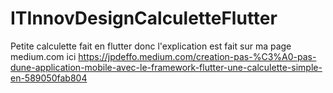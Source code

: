 # ITInnovDesignCalculetteFlutter
Petite calculette fait en flutter donc l'explication est fait sur ma page medium.com ici https://jpdeffo.medium.com/creation-pas-%C3%A0-pas-dune-application-mobile-avec-le-framework-flutter-une-calculette-simple-en-589050fab804
